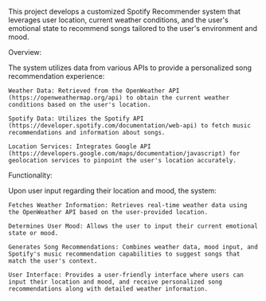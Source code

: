 This project develops a customized Spotify Recommender system that leverages user location, current weather conditions, and the user's emotional state to recommend songs tailored to the user's environment and mood.


Overview:

The system utilizes data from various APIs to provide a personalized song recommendation experience:

    Weather Data: Retrieved from the OpenWeather API (https://openweathermap.org/api) to obtain the current weather conditions based on the user's location.
  
    Spotify Data: Utilizes the Spotify API (https://developer.spotify.com/documentation/web-api) to fetch music recommendations and information about songs.
  
    Location Services: Integrates Google API (https://developers.google.com/maps/documentation/javascript) for geolocation services to pinpoint the user's location accurately.


Functionality:

  Upon user input regarding their location and mood, the system:

    Fetches Weather Information: Retrieves real-time weather data using the OpenWeather API based on the user-provided location.
  
    Determines User Mood: Allows the user to input their current emotional state or mood.
  
    Generates Song Recommendations: Combines weather data, mood input, and Spotify's music recommendation capabilities to suggest songs that match the user's context.
  
    User Interface: Provides a user-friendly interface where users can input their location and mood, and receive personalized song recommendations along with detailed weather information.
